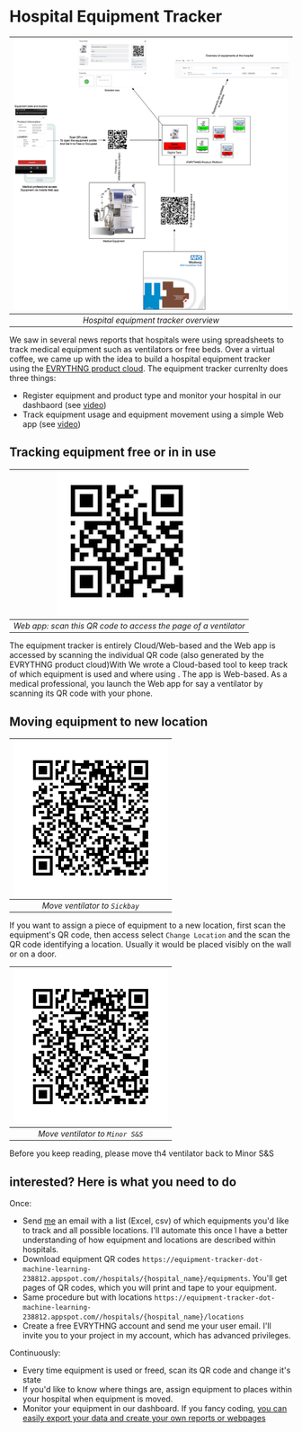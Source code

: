 # Hospital Equipment Tracker 

|![Equipment Tracker Architecture](docs/images/equipment-tracker-architecture.jpeg)|
|:--:| 
|*Hospital equipment tracker overview*|

We saw in several news reports that hospitals were using spreadsheets to track medical equipment such
as ventilators or free beds. Over a virtual coffee, we came up with the idea to build a hospital equipment tracker 
 using the [EVRYTHNG product cloud](https://dashboard.evrythng.com). The equipment tracker currenlty does three things:
 
 - Register equipment and product type and monitor your hospital in our dashbaord (see [video](https://storage.googleapis.com/hospital-beds-store/docs/videos/dashboard.mov))
 - Track equipment usage and equipment movement using a simple Web app (see [video](https://storage.googleapis.com/hospital-beds-store/docs/videos/mobile-client.mp4))

## Tracking equipment free or in in use

|![Ventilator QR code](docs/images/ventilator-qr.png)|
|:--:| 
|*Web app: scan this QR code to access the page of a ventilator*|

The equipment tracker is entirely Cloud/Web-based and the Web app is accessed by scanning the individual
 QR code (also generated by the EVRYTHNG product cloud)With We wrote a Cloud-based tool to keep track of which equipment is used and where using . 
The app is Web-based. As a medical professional, you launch the Web app for say a ventilator by scanning its
 QR code with your phone.
 
 ## Moving equipment to new location
 
|![Ventilator QR code](docs/images/sickbay.png)|
|:--:| 
|*Move ventilator to `Sickbay`*|

 If you want to assign a piece of equipment to a new location, first scan the equipment's QR code, 
 then access select `Change Location` and the scan the QR code identifying a location. Usually it would
  be placed visibly on the wall or on a door. 
  
|![Ventilator QR code](docs/images/sickbay.png)|
|:--:| 
|*Move ventilator to `Minor S&S`*|  

  Before you keep reading, please move th4 ventilator back to Minor S&S
  

## interested? Here is what you need to do

Once:

- Send [me](mailto:joel@evrythng.com) an email with a list (Excel, csv)  of which equipments you'd like to track and all possible locations. I'll automate this once I have a better understanding of how equipment and locations are described within hospitals.
- Download equipment QR codes `https://equipment-tracker-dot-machine-learning-238812.appspot.com//hospitals/{hospital_name}/equipments`. You'll get pages of QR codes, which you will print and tape to your equipment.
- Same procedure but with locations `https://equipment-tracker-dot-machine-learning-238812.appspot.com//hospitals/{hospital_name}/locations`
- Create a free EVRYTHNG account and send me your user email. I'll invite you to your project in my account, which has advanced privileges.

Continuously:

- Every time equipment is used or freed, scan its QR code and change it's state
- If you'd like to know where things are, assign equipment to places within your hospital when equipment is moved.
- Monitor your equipment in our dashboard. If you fancy coding, [you can easily export your data and create your own reports or webpages](http://developers.evrythng.com)  


 